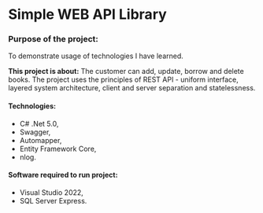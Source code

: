 # Simple WEB API Library

### Purpose of the project:
To demonstrate usage of technologies I have learned.

**This project is about:**
The customer can add, update, borrow and delete books.
The project uses the principles of REST API - uniform interface, layered system architecture, client and server separation and statelessness.

#### Technologies:
- C# .Net 5.0,
- Swagger,
- Automapper,
- Entity Framework Core,
- nlog.

#### Software required to run project:
- Visual Studio 2022,
- SQL Server Express.